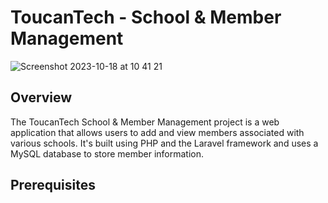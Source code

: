 # ToucanTech - School & Member Management

![Screenshot 2023-10-18 at 10 41 21](https://github.com/DennisTockan/ToucanTest/assets/130880613/2dc468e4-b8f3-4d9b-9368-943cc77d6b0f)

## Overview

The ToucanTech School & Member Management project is a web application that allows users to add and view members associated with various schools. It's built using PHP and the Laravel framework and uses a MySQL database to store member information.

## Prerequisites
